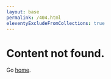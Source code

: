 ```yaml
---
layout: base
permalink: /404.html
eleventyExcludeFromCollections: true
---
```


# Content not found.

Go <a href="{{ '/' | url }}">home</a>.
